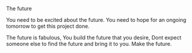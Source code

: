 The future

You need to be excited about the future.
You need to hope for an ongoing tomorrow to get this project done.

The future is fabulous, You build the future that you desire,
Dont expect someone else to find the future and bring it to you.
Make the future.